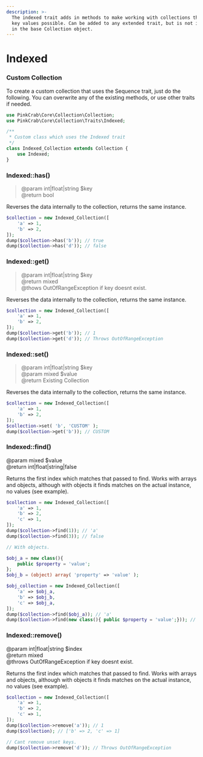 ```yaml
---
description: >-
  The indexed trait adds in methods to make working with collections that have
  key values possible. Can be added to any extended trait, but is not included
  in the base Collection object.
---
```


# Indexed

### Custom Collection

To create a custom collection that uses the Sequence trait, just do the following. You can overwrite any of the existing methods, or use other traits if needed.

```php
use PinkCrab\Core\Collection\Collection;
use PinkCrab\Core\Collection\Traits\Indexed;

/**
 * Custom class which uses the Indexed trait
 */
class Indexed_Collection extends Collection {
	use Indexed;
}
```

### Indexed::has\(\)

> @param int\|float\|string $key   
> @return bool

Reverses the data internally to the collection, returns the same instance.

```php
$collection = new Indexed_Collection([
    'a' => 1,
    'b' => 2,
]);
dump($collection->has('b')); // true
dump($collection->has('d')); // false
```

### Indexed::get\(\)

> @param int\|float\|string $key   
> @return mixed  
> @thows OutOfRangeException if key doesnt exist.

Reverses the data internally to the collection, returns the same instance.

```php
$collection = new Indexed_Collection([
    'a' => 1,
    'b' => 2,
]);
dump($collection->get('b')); // 1
dump($collection->get('d')); // Throws OutOfRangeException
```

### Indexed::set\(\)

> @param int\|float\|string $key   
> @param mixed $value  
> @return Existing Collection

Reverses the data internally to the collection, returns the same instance.

```php
$collection = new Indexed_Collection([
    'a' => 1,
    'b' => 2,
]);
$collection->set( 'b', 'CUSTOM' );
dump($collection->get('b')); // CUSTOM
```

### Indexed::find\(\)

@param mixed $value   
@return int\|float\|string\|false

Returns the first index which matches that passed to find. Works with arrays and objects, although with objects it finds matches on the actual instance, no values \(see example\).

```php
$collection = new Indexed_Collection([
    'a' => 1,
    'b' => 2,
    'c' => 1,
]);
dump($collection->find(1)); // 'a'
dump($collection->find(3)); // false

// With objects. 

$obj_a = new class(){
	public $property = 'value';
};
$obj_b = (object) array( 'property' => 'value' );

$obj_collection = new Indexed_Collection([
    'a' => $obj_a,
    'b' => $obj_b,
    'c' => $obj_a,
]);
dump($collection->find($obj_a)); // 'a'
dump($collection->find(new class(){	public $property = 'value';})); // false
```

### Indexed::remove\(\)

@param int\|float\|string $index   
@return mixed  
@throws OutOfRangeException if key doesnt exist.

Returns the first index which matches that passed to find. Works with arrays and objects, although with objects it finds matches on the actual instance, no values \(see example\).

```php
$collection = new Indexed_Collection([
    'a' => 1,
    'b' => 2,
    'c' => 1,
]);
dump($collection->remove('a')); // 1
dump($collection); // ['b' => 2, 'c' => 1]

// Cant remove unset keys.
dump($collection->remove('d')); // Throws OutOfRangeException
```

